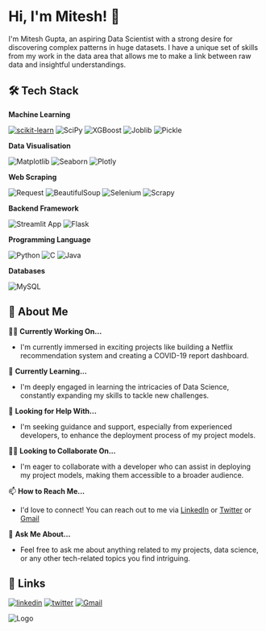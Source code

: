 
# Hi, I'm Mitesh! 👋



I'm Mitesh Gupta, an aspiring Data Scientist with a strong desire for discovering complex patterns in huge datasets. I have a unique set of skills from my work in the data area that allows me to make a link between raw data and insightful understandings.




## 🛠 Tech Stack

**Machine Learning**

[![scikit-learn](https://img.shields.io/badge/scikit_learn-E10098?style=for-the-badge&logo=scikit-learn&logoColor=white)](https://www.linkedin.com/in/mitesh-gupta/)
![SciPy](https://img.shields.io/badge/SciPy-FB2423?style=for-the-badge&logo=scipy&logoColor=white)
![XGBoost](https://img.shields.io/badge/XGBoost-276DC3?style=for-the-badge&logo=xgboost&logoColor=white)
![Joblib](https://img.shields.io/badge/Joblib-FD8C25?style=for-the-badge&logo=python&logoColor=white)
![Pickle](https://img.shields.io/badge/Pickle-3E8E04?style=for-the-badge&logo=python&logoColor=white)

**Data Visualisation**

![Matplotlib](https://img.shields.io/badge/Matplotlib-777BB4?style=for-the-badge&logo=plotly&logoColor=white)
![Seaborn](https://img.shields.io/badge/Seaborn-2C2D72?style=for-the-badge&logo=plotly&logoColor=white)
![Plotly](https://img.shields.io/badge/Plotly-239120?style=for-the-badge&logo=plotly&logoColor=white)

**Web Scraping**

![Request](https://img.shields.io/badge/Requests-EE4C2C?style=for-the-badge&logo=python&logoColor=white)
![BeautifulSoup](https://img.shields.io/badge/BeautifulSoup-E10098?style=for-the-badge&logo=python&logoColor=white)
![Selenium](https://img.shields.io/badge/Selenium-43B02A?style=for-the-badge&logo=Selenium&logoColor=white)
![Scrapy](https://img.shields.io/badge/Scrapy-blue?style=for-the-badge&logo=Scrapy&logoColor=white)


**Backend Framework**

![Streamlit App](https://img.shields.io/badge/Streamlit-FF4B4B?style=for-the-badge&logo=Streamlit&logoColor=white)
![Flask](https://img.shields.io/badge/Flask-white?style=for-the-badge&logo=flask&logoColor=black)

**Programming Language**

![Python](https://img.shields.io/badge/Python-FFD43B?style=for-the-badge&logo=python&logoColor=blue)
![C](https://img.shields.io/badge/C-00599C?style=for-the-badge&logo=c&logoColor=white)
![Java](https://img.shields.io/badge/Java-ED8B00?style=for-the-badge&logo=java&logoColor=white)

**Databases**

![MySQL](https://img.shields.io/badge/MySQL-4479A1?style=for-the-badge&logo=mysql&logoColor=white)



## 🚀 About Me

👩‍💻 **Currently Working On...**  
   - I'm currently immersed in exciting projects like building a Netflix recommendation system and creating a COVID-19 report dashboard.

🧠 **Currently Learning...**  
   - I'm deeply engaged in learning the intricacies of Data Science, constantly expanding my skills to tackle new challenges.

🤔 **Looking for Help With...**  
   - I'm seeking guidance and support, especially from experienced developers, to enhance the deployment process of my project models.

👯‍♀️ **Looking to Collaborate On...**  
   - I'm eager to collaborate with a developer who can assist in deploying my project models, making them accessible to a broader audience.

📫 **How to Reach Me...**  
   - I'd love to connect! You can reach out to me via [LinkedIn](https://www.linkedin.com/in/mitesh-gupta/) or [Twitter](https://twitter.com/mg_mitesh) or [Gmail](mailto:mgmiteshgupta134@gmail.com)
 
   
💬 **Ask Me About...**  
   - Feel free to ask me about anything related to my projects, data science, or any other tech-related topics you find intriguing.




## 🔗 Links
[![linkedin](https://img.shields.io/badge/linkedin-0A66C2?style=for-the-badge&logo=linkedin&logoColor=white)](https://www.linkedin.com/in/mitesh-gupta/)
[![twitter](https://img.shields.io/badge/twitter-1DA1F2?style=for-the-badge&logo=twitter&logoColor=white)](https://twitter.com/mg_mitesh)
[![Gmail](https://img.shields.io/badge/gmail-red?style=for-the-badge&logo=gmail&logoColor=white)](mailto:mgmiteshgupta134@gmail.com)


![Logo](https://github-readme-stats.vercel.app/api?username=miteshgupta07&theme=radical&show_icons=true&hide_border=true&count_private=true)

